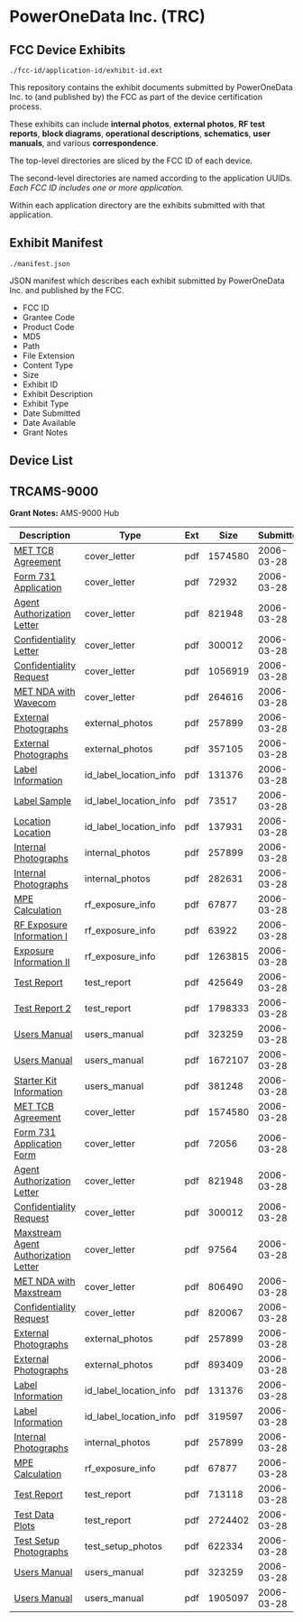 # PowerOneData Inc. (TRC)
## FCC Device Exhibits

```
./fcc-id/application-id/exhibit-id.ext
```

This repository contains the exhibit documents submitted by PowerOneData Inc. to (and published by) the FCC as part of the device certification process.

These exhibits can include **internal photos**, **external photos**, **RF test reports**, **block diagrams**, **operational descriptions**, **schematics**, **user manuals**, and various **correspondence**.

The top-level directories are sliced by the FCC ID of each device.

The second-level directories are named according to the application UUIDs. *Each FCC ID includes one or more application.*

Within each application directory are the exhibits submitted with that application. 

## Exhibit Manifest

```
./manifest.json
```

JSON manifest which describes each exhibit submitted by PowerOneData Inc. and published by the FCC.

- FCC ID
- Grantee Code
- Product Code
- MD5
- Path
- File Extension
- Content Type
- Size
- Exhibit ID
- Exhibit Description
- Exhibit Type
- Date Submitted
- Date Available
- Grant Notes

## Device List
## TRCAMS-9000
**Grant Notes:** AMS-9000 Hub

| Description | Type | Ext | Size | Submitted | Available |
| ----------- | ---- | --- | ---- | --------- | --------- |
| [MET TCB Agreement](TRCAMS-9000/c25e0057390b877727051a2cc339980a/641290.pdf) | cover_letter | pdf | 1574580 | 2006-03-28 | 2006-03-28 |
| [Form 731 Application](TRCAMS-9000/c25e0057390b877727051a2cc339980a/641291.pdf) | cover_letter | pdf | 72932 | 2006-03-28 | 2006-03-28 |
| [Agent Authorization Letter](TRCAMS-9000/c25e0057390b877727051a2cc339980a/641292.pdf) | cover_letter | pdf | 821948 | 2006-03-28 | 2006-03-28 |
| [Confidentiality Letter](TRCAMS-9000/c25e0057390b877727051a2cc339980a/641300.pdf) | cover_letter | pdf | 300012 | 2006-03-28 | 2006-03-28 |
| [Confidentiality Request](TRCAMS-9000/c25e0057390b877727051a2cc339980a/641303.pdf) | cover_letter | pdf | 1056919 | 2006-03-28 | 2006-03-28 |
| [MET NDA with Wavecom](TRCAMS-9000/c25e0057390b877727051a2cc339980a/641313.pdf) | cover_letter | pdf | 264616 | 2006-03-28 | 2006-03-28 |
| [External Photographs](TRCAMS-9000/c25e0057390b877727051a2cc339980a/641296.pdf) | external_photos | pdf | 257899 | 2006-03-28 | 2006-03-28 |
| [External Photographs](TRCAMS-9000/c25e0057390b877727051a2cc339980a/641304.pdf) | external_photos | pdf | 357105 | 2006-03-28 | 2006-03-28 |
| [Label Information](TRCAMS-9000/c25e0057390b877727051a2cc339980a/641298.pdf) | id_label_location_info | pdf | 131376 | 2006-03-28 | 2006-03-28 |
| [Label Sample](TRCAMS-9000/c25e0057390b877727051a2cc339980a/641305.pdf) | id_label_location_info | pdf | 73517 | 2006-03-28 | 2006-03-28 |
| [Location Location](TRCAMS-9000/c25e0057390b877727051a2cc339980a/641306.pdf) | id_label_location_info | pdf | 137931 | 2006-03-28 | 2006-03-28 |
| [Internal Photographs](TRCAMS-9000/c25e0057390b877727051a2cc339980a/641296.pdf) | internal_photos | pdf | 257899 | 2006-03-28 | 2006-03-28 |
| [Internal Photographs](TRCAMS-9000/c25e0057390b877727051a2cc339980a/641307.pdf) | internal_photos | pdf | 282631 | 2006-03-28 | 2006-03-28 |
| [MPE Calculation](TRCAMS-9000/c25e0057390b877727051a2cc339980a/641299.pdf) | rf_exposure_info | pdf | 67877 | 2006-03-28 | 2006-03-28 |
| [RF Exposure Information I](TRCAMS-9000/c25e0057390b877727051a2cc339980a/641308.pdf) | rf_exposure_info | pdf | 63922 | 2006-03-28 | 2006-03-28 |
| [Exposure Information II](TRCAMS-9000/c25e0057390b877727051a2cc339980a/641309.pdf) | rf_exposure_info | pdf | 1263815 | 2006-03-28 | 2006-03-28 |
| [Test Report](TRCAMS-9000/c25e0057390b877727051a2cc339980a/641302.pdf) | test_report | pdf | 425649 | 2006-03-28 | 2006-03-28 |
| [Test Report 2](TRCAMS-9000/c25e0057390b877727051a2cc339980a/641310.pdf) | test_report | pdf | 1798333 | 2006-03-28 | 2006-03-28 |
| [Users Manual](TRCAMS-9000/c25e0057390b877727051a2cc339980a/641301.pdf) | users_manual | pdf | 323259 | 2006-03-28 | 2006-03-28 |
| [Users Manual](TRCAMS-9000/c25e0057390b877727051a2cc339980a/641311.pdf) | users_manual | pdf | 1672107 | 2006-03-28 | 2006-03-28 |
| [Starter Kit Information](TRCAMS-9000/c25e0057390b877727051a2cc339980a/641312.pdf) | users_manual | pdf | 381248 | 2006-03-28 | 2006-03-28 |
| [MET TCB Agreement](TRCAMS-9000/47a9829258791aef5308c6e99de839f9/641290.pdf) | cover_letter | pdf | 1574580 | 2006-03-28 | 2006-03-28 |
| [Form 731 Application Form](TRCAMS-9000/47a9829258791aef5308c6e99de839f9/641320.pdf) | cover_letter | pdf | 72056 | 2006-03-28 | 2006-03-28 |
| [Agent Authorization Letter](TRCAMS-9000/47a9829258791aef5308c6e99de839f9/641292.pdf) | cover_letter | pdf | 821948 | 2006-03-28 | 2006-03-28 |
| [Confidentiality Request](TRCAMS-9000/47a9829258791aef5308c6e99de839f9/641300.pdf) | cover_letter | pdf | 300012 | 2006-03-28 | 2006-03-28 |
| [Maxstream Agent Authorization Letter](TRCAMS-9000/47a9829258791aef5308c6e99de839f9/641331.pdf) | cover_letter | pdf | 97564 | 2006-03-28 | 2006-03-28 |
| [MET NDA with Maxstream](TRCAMS-9000/47a9829258791aef5308c6e99de839f9/641338.pdf) | cover_letter | pdf | 806490 | 2006-03-28 | 2006-03-28 |
| [Confidentiality Request](TRCAMS-9000/47a9829258791aef5308c6e99de839f9/641343.pdf) | cover_letter | pdf | 820067 | 2006-03-28 | 2006-03-28 |
| [External Photographs](TRCAMS-9000/47a9829258791aef5308c6e99de839f9/641296.pdf) | external_photos | pdf | 257899 | 2006-03-28 | 2006-03-28 |
| [External Photographs](TRCAMS-9000/47a9829258791aef5308c6e99de839f9/641332.pdf) | external_photos | pdf | 893409 | 2006-03-28 | 2006-03-28 |
| [Label Information](TRCAMS-9000/47a9829258791aef5308c6e99de839f9/641298.pdf) | id_label_location_info | pdf | 131376 | 2006-03-28 | 2006-03-28 |
| [Label Information](TRCAMS-9000/47a9829258791aef5308c6e99de839f9/641333.pdf) | id_label_location_info | pdf | 319597 | 2006-03-28 | 2006-03-28 |
| [Internal Photographs](TRCAMS-9000/47a9829258791aef5308c6e99de839f9/641296.pdf) | internal_photos | pdf | 257899 | 2006-03-28 | 2006-03-28 |
| [MPE Calculation](TRCAMS-9000/47a9829258791aef5308c6e99de839f9/641299.pdf) | rf_exposure_info | pdf | 67877 | 2006-03-28 | 2006-03-28 |
| [Test Report](TRCAMS-9000/47a9829258791aef5308c6e99de839f9/641334.pdf) | test_report | pdf | 713118 | 2006-03-28 | 2006-03-28 |
| [Test Data Plots](TRCAMS-9000/47a9829258791aef5308c6e99de839f9/641335.pdf) | test_report | pdf | 2724402 | 2006-03-28 | 2006-03-28 |
| [Test Setup Photographs](TRCAMS-9000/47a9829258791aef5308c6e99de839f9/641336.pdf) | test_setup_photos | pdf | 622334 | 2006-03-28 | 2006-03-28 |
| [Users Manual](TRCAMS-9000/47a9829258791aef5308c6e99de839f9/641301.pdf) | users_manual | pdf | 323259 | 2006-03-28 | 2006-03-28 |
| [Users Manual](TRCAMS-9000/47a9829258791aef5308c6e99de839f9/641337.pdf) | users_manual | pdf | 1905097 | 2006-03-28 | 2006-03-28 |
